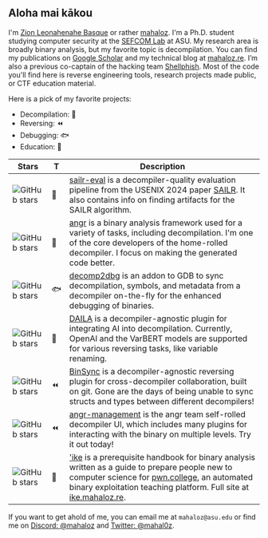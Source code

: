 ## Aloha mai kākou

I'm [Zion Leonahenahe Basque](https://zionbasque.com) or rather [mahaloz](https://twitter.com/mahal0z). I'm a Ph.D. student studying computer security at the [SEFCOM Lab](https://github.com/sefcom) at ASU. 
My research area is broadly binary analysis, but my favorite topic is decompilation. You can find my publications on [Google Scholar](https://scholar.google.com/citations?user=RKZkfRQAAAAJ&hl=en&oi=ao) and my technical blog at [mahaloz.re](https://mahaloz.re).
I’m also a previous co-captain of the hacking team [Shellphish](https://github.com/shellphish). Most of the code you'll find here is reverse engineering tools, research projects made public, or CTF education material.

Here is a pick of my favorite projects:
- Decompilation: 🔬
- Reversing: ⏪
- Debugging: 🐟
- Education: 📖


| Stars | T | Description |
|--|--|--|
|![GitHub stars](https://img.shields.io/github/stars/mahaloz/sailr-eval.svg)| 🔬 | [sailr-eval](https://github.com/mahaloz/sailr-eval) is a decompiler-quality evaluation pipeline from the USENIX 2024 paper [SAILR](https://www.zionbasque.com/files/publications/sailr_usenix24.pdf). It also contains info on finding artifacts for the SAILR algorithm.|
|![GitHub stars](https://img.shields.io/github/stars/angr/angr.svg)| 🔬 | [angr](https://github.com/angr/angr) is a binary analysis framework used for a variety of tasks, including decompilation. I'm one of the core developers of the home-rolled decompiler. I focus on making the generated code better.| 
| ![GitHub stars](https://img.shields.io/github/stars/mahaloz/decomp2gef.svg)| 🐟 | [decomp2dbg](https://github.com/mahaloz/decomp2dbg) is an addon to GDB to sync decompilation, symbols, and metadata from a decompiler on-the-fly for the enhanced debugging of binaries.|
|![GitHub stars](https://img.shields.io/github/stars/mahaloz/daila.svg)| 🔬 | [DAILA](https://github.com/mahaloz/DAILA) is a decompiler-agnostic plugin for integrating AI into decompilation. Currently, OpenAI and the VarBERT models are supported for various reversing tasks, like variable renaming.|
|![GitHub stars](https://img.shields.io/github/stars/angr/binsync.svg)| ⏪ | [BinSync](https://github.com/angr/binsync) is a decompiler-agnostic reversing plugin for cross-decompiler collaboration, built on git. Gone are the days of being unable to sync structs and types between different decompilers!|
|![GitHub stars](https://img.shields.io/github/stars/angr/angr-management.svg)| ⏪ | [angr-management](https://github.com/angr/angr-management) is the angr team self-rolled decompiler UI, which includes many plugins for interacting with the binary on multiple levels. Try it out today!|
|![GitHub stars](https://img.shields.io/github/stars/mahaloz/ike.svg)| 📖 | ['ike](https://github.com/mahaloz/ike) is a prerequisite handbook for binary analysis written as a guide to prepare people new to computer science for [pwn.college](https://pwn.college), an automated binary exploitation teaching platform. Full site at [ike.mahaloz.re](https://ike.mahaloz.re).|

If you want to get ahold of me, you can email me at `mahaloz@asu.edu` or find me on [Discord: @mahaloz](https://discordapp.com/users/593280144962224138) and [Twitter: @mahal0z](https://twitter.com/mahal0z).
